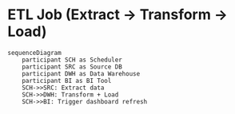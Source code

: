 
# ETL Job (Extract → Transform → Load)
```mermaid
sequenceDiagram
    participant SCH as Scheduler
    participant SRC as Source DB
    participant DWH as Data Warehouse
    participant BI as BI Tool
    SCH->>SRC: Extract data
    SCH->>DWH: Transform + Load
    SCH->>BI: Trigger dashboard refresh
